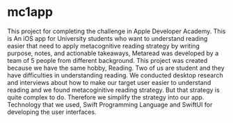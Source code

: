 # mc1app

This project for completing the challenge in Apple Developer Academy. This is An iOS app for University students who want to understand reading easier that need to apply metacognitive reading strategy by writing purpose, notes, and actionable takeaways,
Metaread was developed by a team of 5 people from different background. This project was created because we have the same hobby, Reading. Two of us are student and they have difficulties in understanding reading. We conducted desktop research and interviews about how to make our target user easier to understand reading and we found metacoginitive reading strategy. But that strategy is quite complex to do. Therefore we simplify the strategy into our app. Technology that we used, Swift Programming Language and SwiftUI for developing the user interfaces.


